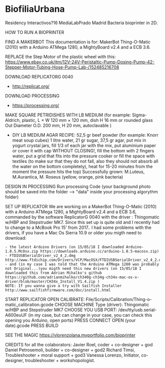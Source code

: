 # BiofiliaUrbana
Residency Interactivos?16 MediaLabPrado Madrid
Bacteria bioprinter in 2D.

HOW TO RUN A BIOPRINTER

FIND A MAKERBOT 
This documentation is for: MakerBot Thing-O-Matic (2010) with a Arduino ATMega 1280, a MightyBoard v2.4 and a ECB 3.6.

REPLACE the Step Motor of the plastic wheel with this: https://www.ebay.co.uk/itm/12V-24V-Peristaltic-Pump-Dosing-Pump-42-Stepper-Motor-Tubing-Hose-Pump-Lab-/152485216708

DOWNLOAD REPLICATORG 0040
  - http://replicat.org/
  
DOWNLOAD PROCESSING
  -  https://processing.org/
  
MAKE SQUARE PETRIDISHES WITH LB MEDIUM 
(for example: Sigma-Aldrich, plastic, L × W   	120 mm × 120 mm, dish H 16 mm or rounded glass Out Diameter O.D. 200 mm, H 20 mm, autoclavable ) 
  - DIY LB MEDIUM AGAR RECIPE: 52,5 gr beef powder (for example: Knorr meat soup cubes) 1 litre water, 21 gr sugar, 37,5 gr agar, put mix in yogurt crystal jars, fill 1/3 of each jar with the mix, put aluminium paper or cover it with cap WITHOUT CLOSING!, fill the bottom with 2 fingers water, put a grid that fits into the pressure cooker or fill the space with textiles (to make sur that they do not fall, also they should not absorb all the water on the bottom completely), heat for 15-20 minutes from the moment the pressure hits the top) Successfully grown: M.Luteus, M.Aurantica, M. Roseus (yellow, orange, pink bacteria)

DESIGN IN PROCESSING 
Run processing Code
(your background photo should be saved into the folder --> "data" inside your processing algorythm folder)

SET UP REPLICATOR
We are working on a MakerBot Thing-O-Matic (2010) with a Arduino ATMega 1280, a MightyBoard v2.4 and a ECB 3.6, commanded by the software ReplicatorG 0040 with the driver : Thingomatic w/HBP and Stepstruder MK7. Since this set up is quite old and I recently had to change to a McBook Pro 15' from 2017.. I had some problems with the drivers, if you have a Mac Os Sierra 10.9 or older you migth need to download:

    - the latest Arduino Drivers (on 15/05/18 I downloaded Arduino-1.8.5.McOsx.zip https://downloads.arduino.cc/arduino-1.8.5-macosx.zip)
    - FTDIUSBSerialDriver_v2_4_2.dmg http://www.ftdichip.com/Drivers/VCP/MacOSX/FTDIUSBSerialDriver_v2_4_2.dmg
    - and (in my case I was told that the Arduino ATMega 1280 was probably not Original...)you migth need this new drivers (on 15/05/18 I downloaded this from Adrian Mihalko's github https://github.com/adrianmihalko/ch340g-ch34g-ch34x-mac-os-x-driver/blob/master/CH34x_Install_V1.4.zip )
    NOTE: If you wanna give a try with Sailfish Installer http://www.sailfishfirmware.com/doc/install.html

START REPLICATOR
OPEN 
CALIBRATE: File/Scripts/Calibration/Thing-o-matic_calibration.gcode
CHOOSE MACHINE Type (driver): Thingomatic w/HBP and Stepstruder MK7
CHOOSE YOU USB PORT: /dev/tty/usb.serial-A600euUF (in my case, but can change in your case, you can check this opening you Arduino, open ports)
PRESS CONNECT 
OPEN (your date).gcode
PRESS BUILD

SEE THE MAGIC https://vlorenzolana.myportfolio.com/bioprinter

CREDITS for all the colaborators: 
Javier Roel, coder + co-designer + god
Daniel Petrosemoli, builder + co-designer + god2
Richard Timsi, Troubleshooter + moral support + god3
Vanessa Lorenzo, Initiator, co-designer, troubleshooter + workshopologist.

